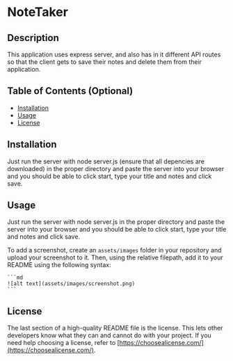 # NoteTaker

## Description

This application uses express server, and also has in it different API routes so that the client gets to save their notes and delete them from their application.

## Table of Contents (Optional)

- [Installation](#installation)
- [Usage](#usage)
- [License](#license)

## Installation

Just run the server with node server.js (ensure that all depencies are downloaded) in the proper directory and paste the server into your browser and you should be able to click start, type your title and notes and click save.

## Usage

Just run the server with node server.js in the proper directory and paste the server into your browser and you should be able to click start, type your title and notes and click save.

To add a screenshot, create an `assets/images` folder in your repository and upload your screenshot to it. Then, using the relative filepath, add it to your README using the following syntax:

    ```md
    ![alt text](assets/images/screenshot.png)
    ```

## License

The last section of a high-quality README file is the license. This lets other developers know what they can and cannot do with your project. If you need help choosing a license, refer to [https://choosealicense.com/](https://choosealicense.com/).